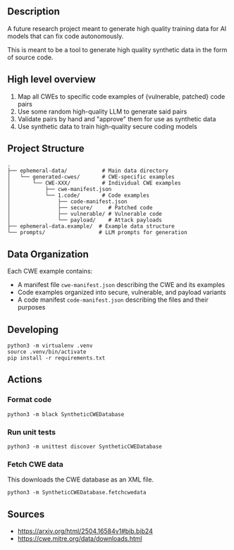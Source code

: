 ## Description

A future research project meant to generate high quality training data for AI models that can fix code autonomously. 

This is meant to be a tool to generate high quality synthetic data in the form of source code.

## High level overview

1. Map all CWEs to specific code examples of {vulnerable, patched} code pairs
2. Use some random high-quality LLM to generate said pairs
3. Validate pairs by hand and "approve" them for use as synthetic data
4. Use synthetic data to train high-quality secure coding models

## Project Structure

```
.
├── ephemeral-data/           # Main data directory
│   └── generated-cwes/       # CWE-specific examples
│       └── CWE-XXX/          # Individual CWE examples
│           ├── cwe-manifest.json
│           └── 1.code/       # Code examples
│               ├── code-manifest.json
│               ├── secure/     # Patched code
│               ├── vulnerable/ # Vulnerable code
│               └── payload/    # Attack payloads
├── ephemeral-data.example/  # Example data structure
└── prompts/                 # LLM prompts for generation
```

## Data Organization

Each CWE example contains:
- A manifest file `cwe-manifest.json` describing the CWE and its examples
- Code examples organized into secure, vulnerable, and payload variants
- A code manifest `code-manifest.json` describing the files and their purposes

## Developing

    python3 -m virtualenv .venv
    source .venv/bin/activate
    pip install -r requirements.txt

## Actions

### Format code

    python3 -m black SyntheticCWEDatabase

### Run unit tests

    python3 -m unittest discover SyntheticCWEDatabase

### Fetch CWE data

This downloads the CWE database as an XML file.

    python3 -m SyntheticCWEDatabase.fetchcwedata

## Sources

- https://arxiv.org/html/2504.16584v1#bib.bib24
- https://cwe.mitre.org/data/downloads.html
